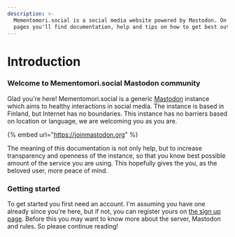 ```yaml
---
description: >-
  Mementomori.social is a social media website powered by Mastodon. On these
  pages you'll find documentation, help and tips on how to get best out of it.
---
```


# Introduction

### Welcome to Mementomori.social Mastodon community

Glad you're here! Mementomori.social is a generic [Mastodon](https://joinmastodon.org/) instance which aims to healthy interactions in social media. The instance is based in Finland, but Internet has no boundaries. This instance has no barriers based on location or language, we are welcoming you as you are.

{% embed url="https://joinmastodon.org" %}

The meaning of this documentation is not only help, but to increase transparency and openness of the instance, so that you know best possible amount of the service you are using. This hopefully gives the you, as the beloved user, more peace of mind.

### Getting started

To get started you first need an account. I'm assuming you have one already since you're here, but if not, you can register yours on [the sign up page](https://mementomori.social/auth/sign_up). Before this you may want to know more about the server, Mastodon and rules. So please continue reading!
